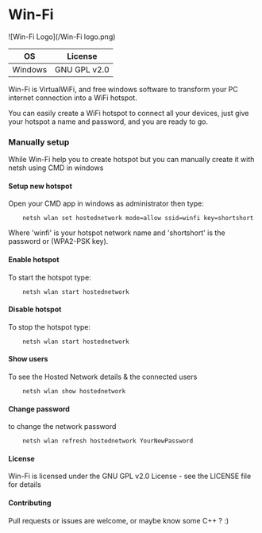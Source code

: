 # Win-Fi
![Win-Fi Logo](/Win-Fi logo.png)

OS | License 
--- | --- 
Windows | GNU GPL v2.0 


Win-Fi is VirtualWiFi, and free windows software to transform your PC internet connection into a WiFi hotspot.

You can easily create a WiFi hotspot to connect all your devices, just give your hotspot a name and password, and you are ready to go. 


### Manually setup

While Win-Fi help you to create hotspot but you can manually create it with netsh using CMD in windows

#### Setup new hotspot

Open your CMD app in windows as administrator then type:

```
    netsh wlan set hostednetwork mode=allow ssid=winfi key=shortshort
```

Where 'winfi' is your hotspot network name and 'shortshort' is the password or (WPA2-PSK key).

#### Enable hotspot

To start the hotspot type:

```
    netsh wlan start hostednetwork
```

#### Disable hotspot

To stop the hotspot type:


```
    netsh wlan start hostednetwork
```

#### Show users

To see the Hosted Network details & the connected users


```
    netsh wlan show hostednetwork
```

#### Change password


to change the network password

```
    netsh wlan refresh hostednetwork YourNewPassword
```

#### License

Win-Fi is licensed under the GNU GPL v2.0 License - see the LICENSE file for details

#### Contributing

Pull requests or issues are welcome, or maybe know some C++ ? :)
